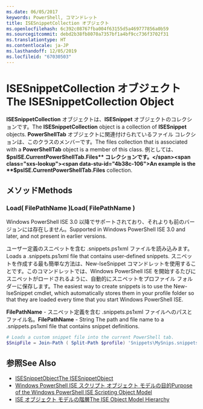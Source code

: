 ```yaml
---
ms.date: 06/05/2017
keywords: PowerShell, コマンドレット
title: ISESnippetCollection オブジェクト
ms.openlocfilehash: 6c392c08767fba004f63155d5a469777856a0b59
ms.sourcegitcommit: debd2b38fb8070a7357bf1a4bf9cc736f3702f31
ms.translationtype: HT
ms.contentlocale: ja-JP
ms.lasthandoff: 12/05/2019
ms.locfileid: "67030503"
---
```

# <a name="the-isesnippetcollection-object"></a><span data-ttu-id="4b38c-103">ISESnippetCollection オブジェクト</span><span class="sxs-lookup"><span data-stu-id="4b38c-103">The ISESnippetCollection Object</span></span>

<span data-ttu-id="4b38c-104">**ISESnippetCollection** オブジェクトは、**ISESnippet** オブジェクトのコレクションです。</span><span class="sxs-lookup"><span data-stu-id="4b38c-104">The **ISESnippetCollection** object is a collection of **ISESnippet** objects.</span></span> <span data-ttu-id="4b38c-105">**PowerShellTab** オブジェクトに関連付けられているファイル コレクションは、このクラスのメンバーです。</span><span class="sxs-lookup"><span data-stu-id="4b38c-105">The files collection that is associated with a **PowerShellTab** object is a member of this class.</span></span> <span data-ttu-id="4b38c-106">例としては、 **$psISE.CurrentPowerShellTab.Files** コレクションです。</span><span class="sxs-lookup"><span data-stu-id="4b38c-106">An example is the **$psISE.CurrentPowerShellTab.Files** collection.</span></span>

## <a name="methods"></a><span data-ttu-id="4b38c-107">メソッド</span><span class="sxs-lookup"><span data-stu-id="4b38c-107">Methods</span></span>

### <a name="load-filepathname-"></a><span data-ttu-id="4b38c-108">Load\( FilePathName \)</span><span class="sxs-lookup"><span data-stu-id="4b38c-108">Load\( FilePathName \)</span></span>

<span data-ttu-id="4b38c-109">Windows PowerShell ISE 3.0 以降でサポートされており、それよりも前のバージョンには存在しません。</span><span class="sxs-lookup"><span data-stu-id="4b38c-109">Supported in Windows PowerShell ISE 3.0 and later, and not present in earlier versions.</span></span>

<span data-ttu-id="4b38c-110">ユーザー定義のスニペットを含む .snippets.ps1xml ファイルを読み込みます。</span><span class="sxs-lookup"><span data-stu-id="4b38c-110">Loads a .snippets.ps1xml file that contains user-defined snippets.</span></span> <span data-ttu-id="4b38c-111">スニペットを作成する最も簡単な方法は、New-IseSnippet コマンドレットを使用することです。このコマンドレットでは、Windows PowerShell ISE を開始するたびにスニペットがロードされるように、自動的にスニペットをプロファイル フォルダーに保存します。</span><span class="sxs-lookup"><span data-stu-id="4b38c-111">The easiest way to create snippets is to use the New-IseSnippet cmdlet, which automatically stores them in your profile folder so that they are loaded every time that you start Windows PowerShell ISE.</span></span>

<span data-ttu-id="4b38c-112">**FilePathName** - スニペット定義を含む .snippets.ps1xml ファイルへのパスとファイル名。</span><span class="sxs-lookup"><span data-stu-id="4b38c-112">**FilePathName** - String The path and file name to a .snippets.ps1xml file that contains snippet definitions.</span></span>

```powershell
# Loads a custom snippet file into the current PowerShell tab.
$SnipFile = Join-Path ( Split-Path $profile) 'Snippets\MySnips.snippets.ps1xml' $psISE.CurrentPowerShellTab.Snippets.Add($SnipPath)
```

## <a name="see-also"></a><span data-ttu-id="4b38c-113">参照</span><span class="sxs-lookup"><span data-stu-id="4b38c-113">See Also</span></span>

- [<span data-ttu-id="4b38c-114">ISESnippetObject</span><span class="sxs-lookup"><span data-stu-id="4b38c-114">The ISESnippetObject</span></span>](The-ISESnippetObject.md)
- [<span data-ttu-id="4b38c-115">Windows PowerShell ISE スクリプト オブジェクト モデルの目的</span><span class="sxs-lookup"><span data-stu-id="4b38c-115">Purpose of the Windows PowerShell ISE Scripting Object Model</span></span>](Purpose-of-the-Windows-PowerShell-ISE-Scripting-Object-Model.md)
- [<span data-ttu-id="4b38c-116">ISE オブジェクト モデルの階層</span><span class="sxs-lookup"><span data-stu-id="4b38c-116">The ISE Object Model Hierarchy</span></span>](The-ISE-Object-Model-Hierarchy.md)
